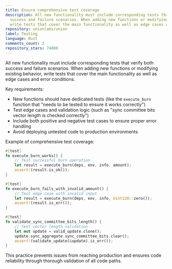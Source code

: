 ```yaml
---
title: Ensure comprehensive test coverage
description: All new functionality must include corresponding tests that verify both
  success and failure scenarios. When adding new functions or modifying existing behavior,
  write tests that cover the main functionality as well as edge cases and error conditions.
repository: unionlabs/union
label: Testing
language: Rust
comments_count: 2
repository_stars: 74800
---
```


All new functionality must include corresponding tests that verify both success and failure scenarios. When adding new functions or modifying existing behavior, write tests that cover the main functionality as well as edge cases and error conditions.

Key requirements:
- New functions should have dedicated tests (like the `execute_burn` function that "needs to be tested to ensure it works correctly")
- Test edge cases and validation logic (such as "sync committee bits vector length is checked correctly")
- Include both positive and negative test cases to ensure proper error handling
- Avoid deploying untested code to production environments

Example of comprehensive test coverage:
```rust
#[test]
fn execute_burn_works() {
    // Test successful burn operation
    let result = execute_burn(deps, env, info, amount);
    assert!(result.is_ok());
}

#[test]
fn execute_burn_fails_with_invalid_amount() {
    // Test edge case with invalid input
    let result = execute_burn(deps, env, info, Uint128::zero());
    assert!(result.is_err());
}

#[test]
fn validate_sync_committee_bits_length() {
    // Test vector length validation
    let mut update = valid_update.clone();
    update.sync_aggregate.sync_committee_bits.clear();
    assert!(validate_update(&update).is_err());
}
```

This practice prevents issues from reaching production and ensures code reliability through thorough validation of all code paths.